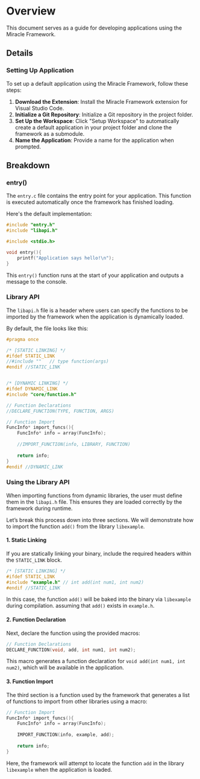 # Overview

This document serves as a guide for developing applications using the Miracle Framework.

## Details

### Setting Up Application

To set up a default application using the Miracle Framework, follow these steps:

1. **Download the Extension**: Install the Miracle Framework extension for Visual Studio Code.
2. **Initialize a Git Repository**: Initialize a Git repository in the project folder.
3. **Set Up the Workspace**: Click "Setup Workspace" to automatically create a default application in your project folder and clone the framework as a submodule.
4. **Name the Application**: Provide a name for the application when prompted.

## Breakdown

### entry()

The `entry.c` file contains the entry point for your application. This function is executed automatically once the framework has finished loading.

Here's the default implementation:
```c
#include "entry.h"
#include "libapi.h"

#include <stdio.h>

void entry(){
    printf("Application says hello!\n");
}
```

This `entry()` function runs at the start of your application and outputs a message to the console.

### Library API

The `libapi.h` file is a header where users can specify the functions to be imported by the framework when the application is dynamically loaded.

By default, the file looks like this:
```c
#pragma once

/* [STATIC LINKING] */
#ifdef STATIC_LINK
//#include ""   // type function(args)
#endif //STATIC_LINK


/* [DYNAMIC LINKING] */
#ifdef DYNAMIC_LINK
#include "core/function.h"

// Function Declarations
//DECLARE_FUNCTION(TYPE, FUNCTION, ARGS)

// Function Import
FuncInfo* import_funcs(){
    FuncInfo* info = array(FuncInfo);
    
    //IMPORT_FUNCTION(info, LIBRARY, FUNCTION)
    
    return info;
}
#endif //DYNAMIC_LINK
```

### Using the Library API

When importing functions from dynamic libraries, the user must define them in the `libapi.h` file. This ensures they are loaded correctly by the framework during runtime.

Let’s break this process down into three sections. We will demonstrate how to import the function `add()` from the library `libexample`.

#### 1. Static Linking

If you are statically linking your binary, include the required headers within the `STATIC_LINK` block.
```c
/* [STATIC LINKING] */
#ifdef STATIC_LINK
#include "example.h" // int add(int num1, int num2)
#endif //STATIC_LINK
```
In this case, the function `add()` will be baked into the binary via `libexample` during compilation. assuming that `add()` exists in `example.h`.

#### 2. Function Declaration

Next, declare the function using the provided macros:
```c
// Function Declarations
DECLARE_FUNCTION(void, add, int num1, int num2);
```
This macro generates a function declaration for `void add(int num1, int num2)`, which will be available in the application.

#### 3. Function Import

The third section is a function used by the framework that generates a list of functions to import from other libraries using a macro:
```c
// Function Import
FuncInfo* import_funcs(){
    FuncInfo* info = array(FuncInfo);
    
    IMPORT_FUNCTION(info, example, add); 
    
    return info;
}
```
Here, the framework will attempt to locate the function `add` in the library `libexample` when the application is loaded.